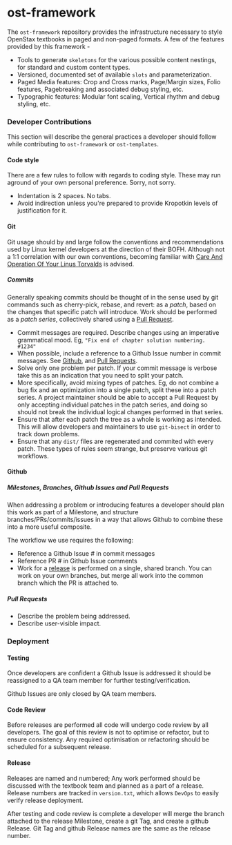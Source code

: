 # ost-framework

The `ost-framework` repository provides the infrastructure necessary to style
OpenStax textbooks in paged and non-paged formats. A few of the features
provided by this framework -

   - Tools to generate `skeletons` for the various possible content nestings,
     for standard and custom content types.
   - Versioned, documented set of available `slots` and parameterization.
   - Paged Media features: Crop and Cross marks, Page/Margin sizes, Folio
     features, Pagebreaking and associated debug styling, etc.
   - Typographic features: Modular font scaling, Vertical rhythm and debug
     styling, etc.

### Developer Contributions

This section will describe the general practices a developer should follow
while contributing to `ost-framework` or `ost-templates`.

#### Code style

There are a few rules to follow with regards to coding style. These may run
aground of your own personal preference. Sorry, not sorry.

   - Indentation is 2 spaces. No tabs.
   - Avoid indirection unless you're prepared to provide Kropotkin levels of
     justification for it.

#### Git

Git usage should by and large follow the conventions and recommendations
used by Linux kernel developers at the direction of their BOFH. Although
not a 1:1 correlation with our own conventions, becoming familiar with
[Care And Operation Of Your Linus Torvalds](https://www.kernel.org/doc/Documentation/SubmittingPatches) is advised.

##### Commits

Generally speaking commits should be thought of in the sense used by git
commands such as cherry-pick, rebase, and revert: as a *patch*, based on
the changes that specific patch will introduce. Work should be performed as
a *patch series*, collectively shared using a [Pull Request](#pull-requests).

   - Commit messages are required. Describe changes using an imperative
     grammatical mood. Eg, `"Fix end of chapter solution numbering. #1234"`
   - When possible, include a reference to a Github Issue number in commit
     messages. See [Github](#github), and [Pull Requests](#pull-requests).
   - Solve only one problem per patch. If your commit message is verbose
     take this as an indication that you need to split your patch.
   - More specifically, avoid mixing types of patches. Eg, do not combine
     a bug fix and an optimization into a single patch, split these into
     a patch series. A project maintainer should be able to accept a Pull
     Request by only accepting individual patches in the patch series, and
     doing so should not break the individual logical changes performed in
     that series.
   - Ensure that after each patch the tree as a whole is working as intended.
     This will allow developers and maintainers to use `git-bisect` in order to
     track down problems.
   - Ensure that any `dist/` files are regenerated and commited with every
     patch. These types of rules seem strange, but preserve various git workflows.

#### Github

##### Milestones, Branches, Github Issues and Pull Requests

When addressing a problem or introducing features a developer should plan
this work as part of a Milestone, and structure branches/PRs/commits/issues
in a way that allows Github to combine these into a more useful composite.

The workflow we use requires the following:

   - Reference a Github Issue # in commit messages
   - Reference PR # in Github Issue comments
   - Work for a [release](#releases) is performed on a single, shared branch. You can
     work on your own branches, but merge all work into the common branch
     which the PR is attached to.

##### Pull Requests
   - Describe the problem being addressed.
   - Describe user-visible impact.

### Deployment

#### Testing

Once developers are confident a Github Issue is addressed it should
be reassigned to a QA team member for further testing/verification.

Github Issues are only closed by QA team members.

#### Code Review

Before releases are performed all code will undergo code review by all
developers. The goal of this review is not to optimise or refactor,
but to ensure consistency. Any required optimisation or refactoring should
be scheduled for a subsequent release.

#### Release

Releases are named and numbered; Any work performed should be discussed with
the textbook team and planned as a part of a release. Release numbers are tracked
in `version.txt`, which allows `DevOps` to easily verify release deployment.

After testing and code review is complete a developer will merge the branch
attached to the release Milestone, create a git Tag, and create a github Release.
Git Tag and github Release names are the same as the release number.